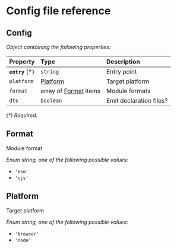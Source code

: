 # Config file reference

## Config

_Object containing the following properties:_

|Property|Type|Description|
|:--|:--|:--|
|**`entry`** (\*)|`string`|Entry point|
|`platform`|[Platform](#platform)|Target platform|
|`format`|array of [Format](#format) items|Module formats|
|`dts`|`boolean`|Emit declaration files?|

_(\*) Required._

## Format

Module format

_Enum string, one of the following possible values:_

- `'esm'`
- `'cjs'`

## Platform

Target platform

_Enum string, one of the following possible values:_

- `'browser'`
- `'node'`
